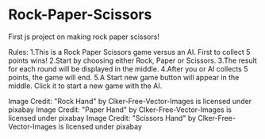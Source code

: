# Rock-Paper-Scissors
First js project on making rock paper scissors!

Rules:
1.This is a Rock Paper Scissors game versus an AI. First to collect 5 points wins!
2.Start by choosing either Rock, Paper or Scissors. 
3.The result for each round will be displayed in the middle.
4.After you or AI collects 5 points, the game will end.
5.A Start new game button will appear in the middle. Click it to start a new game with the AI.


Image Credit: "Rock Hand" by Clker-Free-Vector-Images is licensed under pixabay
Image Credit: "Paper Hand" by Clker-Free-Vector-Images is licensed under pixabay
Image Credit: "Scissors Hand" by Clker-Free-Vector-Images is licensed under pixabay